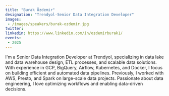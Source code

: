 ```yaml
---
title: "Burak Özdemir"
designation: "Trendyol-Senior Data Integration Developer"
images:
 - /images/speakers/burak-ozdemir.jpg
twitter: 
linkedin: https://www.linkedin.com/in/ozdemirburak1/
events:
 - 2025
---
```


I'm a Senior Data Integration Developer at Trendyol, specializing in data lake and data warehouse design, ETL processes, and scalable data solutions. With experience in GCP, BigQuery, Airflow, Kubernetes, and Docker, I focus on building efficient and automated data pipelines. Previously, I worked with AWS, Presto, and Spark on large-scale data projects. Passionate about data engineering, I love optimizing workflows and enabling data-driven decisions.